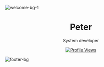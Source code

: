![welcome-bg-1](https://i.imgur.com/KbTFrlW.png)

<h1 align="center">Peter</h1>

<p align="center">System developer</p>


<a href="https://github.com/MrSkidder">
  <p align="center">
    <img src="https://komarev.com/ghpvc/?username=MrSkidder&color=blue" alt="Profile Views">
  </p>
</a>

![footer-bg](https://i.imgur.com/1cghd0n.png)
